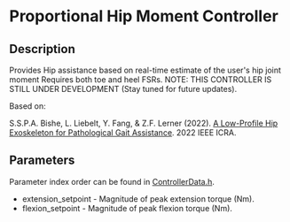 # Proportional Hip Moment Controller

## Description
Provides Hip assistance based on real-time estimate of the user's hip joint moment
Requires both toe and heel FSRs.
NOTE: THIS CONTROLLER IS STILL UNDER DEVELOPMENT (Stay tuned for future updates). 

Based on: 

S.S.P.A. Bishe, L. Liebelt, Y. Fang, & Z.F. Lerner (2022).
[A Low-Profile Hip Exoskeleton for Pathological Gait Assistance](https://ieeexplore.ieee.org/document/9812300). 
2022 IEEE ICRA. 

## Parameters
Parameter index order can be found in [ControllerData.h](/ExoCode/src/ControllerData.h).
- extension_setpoint - Magnitude of peak extension torque (Nm).
- flexion_setpoint - Magnitude of peak flexion torque (Nm).
